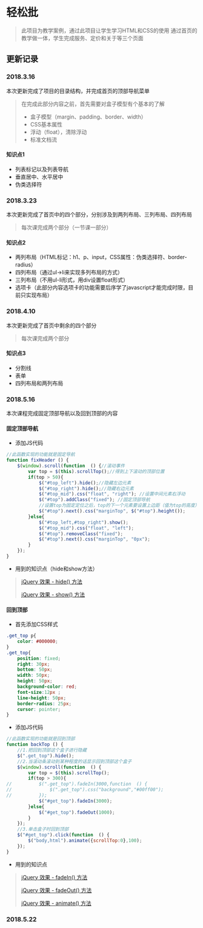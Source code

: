 # 轻松批

>此项目为教学案例，通过此项目让学生学习HTML和CSS的使用
>通过首页的教学做一体，学生完成服务、定价和关于等三个页面

## 更新记录

### 2018.3.16

本次更新完成了项目的目录结构，并完成首页的顶部导航菜单
>在完成此部分内容之前，首先需要对盒子模型有个基本的了解
>
>* 盒子模型（margin、padding、border、width）
>* CSS基本属性
>* 浮动（float），清除浮动
>* 标准文档流

#### 知识点1

* 列表标记以及列表导航
* 垂直居中、水平居中
* 伪类选择符

### 2018.3.23

本次更新完成了首页中的四个部分，分别涉及到两列布局、三列布局、四列布局
>每次课完成两个部分（一节课一部分）

#### 知识点2

* 两列布局（HTML标记：h1、p、input，CSS属性：伪类选择符、border-radius）
* 四列布局（通过ul->li来实现多列布局的方式）
* 三列布局（不用ul-li形式，用div设置float形式）
* 选项卡（此部分内容选项卡的功能需要后序学了javascript才能完成时限，目前只实现布局）

### 2018.4.10

本次更新完成了首页中剩余的四个部分
>每次课完成两个部分

#### 知识点3

* 分割线
* 表单
* 四列布局和两列布局

### 2018.5.16

本次课程完成固定顶部导航以及回到顶部的内容

#### 固定顶部导航

* 添加JS代码

```javascript
//此函数实现的功能就是固定导航
function fixHeader () {
    $(window).scroll(function  () {//滚动事件
        var top = $(this).scrollTop();//得到上下滚动的顶部位置
        if(top > 50){
            $("#top_left").hide();//隐藏左边元素
            $("#top_right").hide();//隐藏右边元素
            $("#top_mid").css("float", "right"); //设置中间元素右浮动
            $("#top").addClass("fixed"); //固定顶部导航
            //设置top为固定定位之后，top的下一个元素要设置上边距（值为top的高度）
            $("#top").next().css("marginTop", $("#top").height());
        }else{
            $("#top_left,#top_right").show();
            $("#top_mid").css("float", "left");
            $("#top").removeClass("fixed");
            $("#top").next().css("marginTop", "0px");
        }
    });
}
```

* 用到的知识点（hide和show方法）

> [jQuery 效果 - hide() 方法](http://www.w3school.com.cn/jquery/effect_hide.asp)
>
> [jQuery 效果 - show() 方法](http://www.w3school.com.cn/jquery/effect_show.asp)

#### 回到顶部

* 首先添加CSS样式

```css
.get_top p{
    color: #000000;
}
.get_top{
    position: fixed;
    right: 30px;
    bottom: 50px;
    width: 50px;
    height: 50px;
    background-color: red;
    font-size:12px ;
    line-height: 50px;
    border-radius: 25px;
    cursor: pointer;
}
```

* 添加JS代码

```javascript
//此函数实现的功能就是回到顶部
function backTop () {
    //1.把回到顶部这个盒子进行隐藏
    $(".get_top").hide();
    //2.当滚动条滚动到某种程度的话显示回到顶部这个盒子
    $(window).scroll(function  () {
        var top = $(this).scrollTop();
        if(top > 300){
//          $(".get_top").fadeIn(3000,function  () {
//              $(".get_top").css("background","#00ff00");
//          });
            $("#get_top").fadeIn(3000);
        }else{
            $("#get_top").fadeOut(1000);
        }
    });
    //3.单击盒子时回到顶部
    $("#get_top").click(function  () {
        $("body,html").animate({scrollTop:0},100);
    });
}
```

* 用到的知识点

> [jQuery 效果 - fadeIn() 方法](http://www.w3school.com.cn/jquery/effect_fadein.asp)
>
> [jQuery 效果 - fadeOut() 方法](http://www.w3school.com.cn/jquery/effect_fadeout.asp)
>
>[jQuery 效果 - animate() 方法](http://www.w3school.com.cn/jquery/effect_animate.asp)

### 2018.5.22
